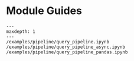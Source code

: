 # Module Guides

```{toctree}
---
maxdepth: 1
---
/examples/pipeline/query_pipeline.ipynb
/examples/pipeline/query_pipeline_async.ipynb
/examples/pipeline/query_pipeline_pandas.ipynb
```
